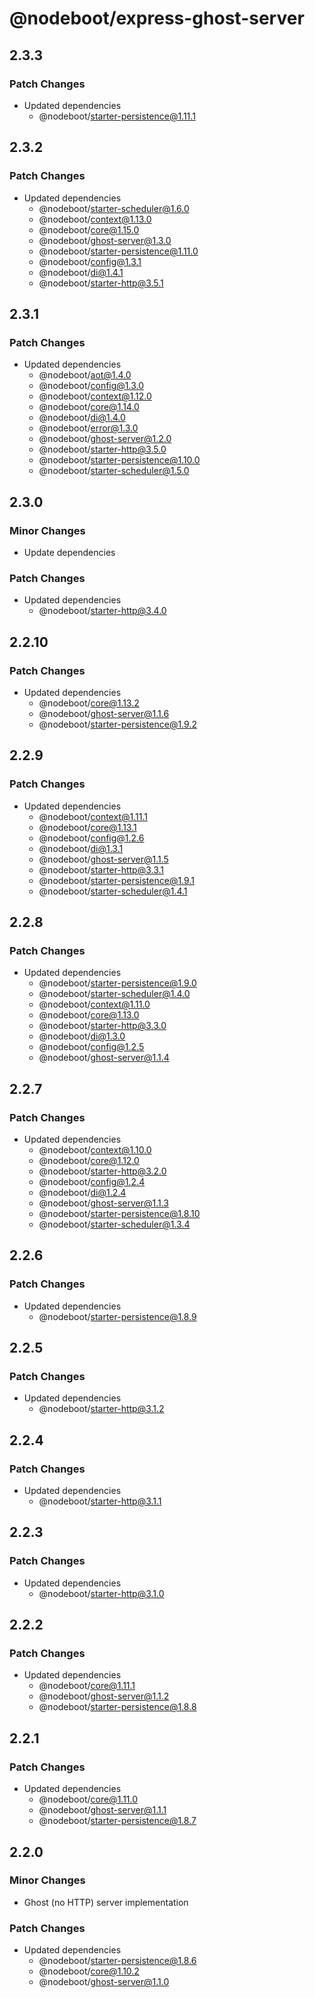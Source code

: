 # @nodeboot/express-ghost-server

## 2.3.3

### Patch Changes

-   Updated dependencies
    -   @nodeboot/starter-persistence@1.11.1

## 2.3.2

### Patch Changes

-   Updated dependencies
    -   @nodeboot/starter-scheduler@1.6.0
    -   @nodeboot/context@1.13.0
    -   @nodeboot/core@1.15.0
    -   @nodeboot/ghost-server@1.3.0
    -   @nodeboot/starter-persistence@1.11.0
    -   @nodeboot/config@1.3.1
    -   @nodeboot/di@1.4.1
    -   @nodeboot/starter-http@3.5.1

## 2.3.1

### Patch Changes

-   Updated dependencies
    -   @nodeboot/aot@1.4.0
    -   @nodeboot/config@1.3.0
    -   @nodeboot/context@1.12.0
    -   @nodeboot/core@1.14.0
    -   @nodeboot/di@1.4.0
    -   @nodeboot/error@1.3.0
    -   @nodeboot/ghost-server@1.2.0
    -   @nodeboot/starter-http@3.5.0
    -   @nodeboot/starter-persistence@1.10.0
    -   @nodeboot/starter-scheduler@1.5.0

## 2.3.0

### Minor Changes

-   Update dependencies

### Patch Changes

-   Updated dependencies
    -   @nodeboot/starter-http@3.4.0

## 2.2.10

### Patch Changes

-   Updated dependencies
    -   @nodeboot/core@1.13.2
    -   @nodeboot/ghost-server@1.1.6
    -   @nodeboot/starter-persistence@1.9.2

## 2.2.9

### Patch Changes

-   Updated dependencies
    -   @nodeboot/context@1.11.1
    -   @nodeboot/core@1.13.1
    -   @nodeboot/config@1.2.6
    -   @nodeboot/di@1.3.1
    -   @nodeboot/ghost-server@1.1.5
    -   @nodeboot/starter-http@3.3.1
    -   @nodeboot/starter-persistence@1.9.1
    -   @nodeboot/starter-scheduler@1.4.1

## 2.2.8

### Patch Changes

-   Updated dependencies
    -   @nodeboot/starter-persistence@1.9.0
    -   @nodeboot/starter-scheduler@1.4.0
    -   @nodeboot/context@1.11.0
    -   @nodeboot/core@1.13.0
    -   @nodeboot/starter-http@3.3.0
    -   @nodeboot/di@1.3.0
    -   @nodeboot/config@1.2.5
    -   @nodeboot/ghost-server@1.1.4

## 2.2.7

### Patch Changes

-   Updated dependencies
    -   @nodeboot/context@1.10.0
    -   @nodeboot/core@1.12.0
    -   @nodeboot/starter-http@3.2.0
    -   @nodeboot/config@1.2.4
    -   @nodeboot/di@1.2.4
    -   @nodeboot/ghost-server@1.1.3
    -   @nodeboot/starter-persistence@1.8.10
    -   @nodeboot/starter-scheduler@1.3.4

## 2.2.6

### Patch Changes

-   Updated dependencies
    -   @nodeboot/starter-persistence@1.8.9

## 2.2.5

### Patch Changes

-   Updated dependencies
    -   @nodeboot/starter-http@3.1.2

## 2.2.4

### Patch Changes

-   Updated dependencies
    -   @nodeboot/starter-http@3.1.1

## 2.2.3

### Patch Changes

-   Updated dependencies
    -   @nodeboot/starter-http@3.1.0

## 2.2.2

### Patch Changes

-   Updated dependencies
    -   @nodeboot/core@1.11.1
    -   @nodeboot/ghost-server@1.1.2
    -   @nodeboot/starter-persistence@1.8.8

## 2.2.1

### Patch Changes

-   Updated dependencies
    -   @nodeboot/core@1.11.0
    -   @nodeboot/ghost-server@1.1.1
    -   @nodeboot/starter-persistence@1.8.7

## 2.2.0

### Minor Changes

-   Ghost (no HTTP) server implementation

### Patch Changes

-   Updated dependencies
    -   @nodeboot/starter-persistence@1.8.6
    -   @nodeboot/core@1.10.2
    -   @nodeboot/ghost-server@1.1.0
